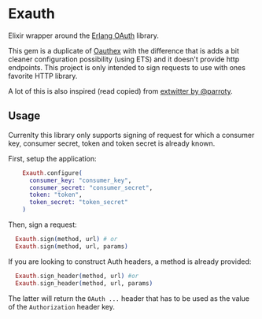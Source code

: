 Exauth
======

Elixir wrapper around the [Erlang OAuth](https://github.com/tim/erlang-oauth) library.

This gem is a duplicate of [Oauthex](https://github.com/marcelog/oauthex) with the difference that is adds a bit cleaner configuration possibility (using ETS) and it doesn't provide http endpoints. This project is only intended to sign requests to use with ones favorite HTTP library.

A lot of this is also inspired (read copied) from [extwitter by @parroty](https://github.com/parroty/extwitter).

## Usage

Currenlty this library only supports signing of request for which a consumer key, consumer secret, token and token secret is already known.

First, setup the application:

```elixir
    Exauth.configure(
      consumer_key: "consumer_key",
      consumer_secret: "consumer_secret",
      token: "token",
      token_secret: "token_secret"
    )
```

Then, sign a request:
```elixir
  Exauth.sign(method, url) # or
  Exauth.sign(method, url, params)
```

If you are looking to construct Auth headers, a method is already provided:
```elixir
  Exauth.sign_header(method, url) #or
  Exauth.sign_header(method, url, params)
```

The latter will return the `OAuth ...` header that has to be used as the value of the `Authorization` header key.

